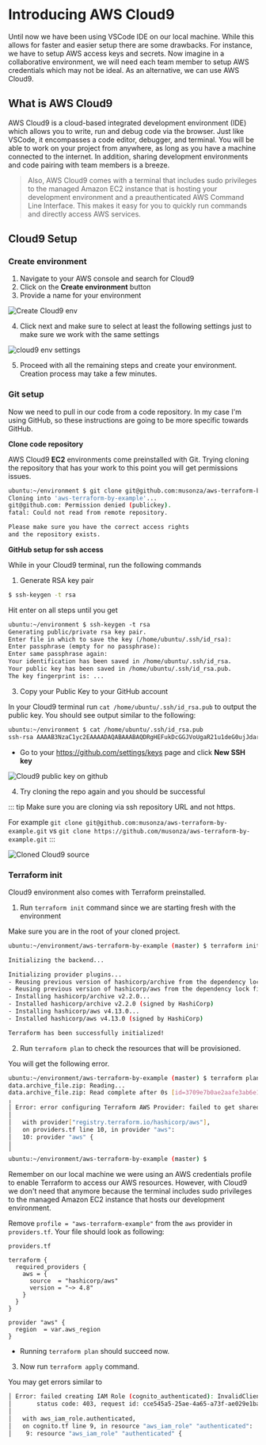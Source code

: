 # Introducing AWS Cloud9

Until now we have been using VSCode IDE on our local machine. While this allows for faster and easier setup there are some drawbacks. For instance, we have to setup AWS access keys and secrets. Now imagine in a collaborative environment, we will need each team member to setup AWS credentials which may not be ideal. As an alternative, we can use AWS Cloud9.

## What is AWS Cloud9

AWS Cloud9 is a cloud-based integrated development environment (IDE) which allows you to write, run and debug code via the browser. Just like VSCode, it encompasses a code editor, debugger, and terminal. You will be able to work on your project from anywhere, as long as you have a machine connected to the internet. In addition, sharing development environments and code pairing with team members is a breeze. 

> Also, AWS Cloud9 comes with a terminal that includes sudo privileges to the managed Amazon EC2 instance that is hosting your development environment and a preauthenticated AWS Command Line Interface. This makes it easy for you to quickly run commands and directly access AWS services.


## Cloud9 Setup

### Create environment

1. Navigate to your AWS console and search for Cloud9
2. Click on the **Create environment** button
3. Provide a name for your environment

![Create Cloud9 env](../images/create-cloud9-env.png)

4. Click next and make sure to select at least the following settings just to make sure we work with the same settings

![cloud9 env settings](../images/cloud9-env-settings-info.png)

5. Proceed with all the remaining steps and create your environment. Creation process may take a few minutes.

### Git setup

Now we need to pull in our code from a code repository. In my case I'm using GitHub, so these instructions are going to be more specific towards GitHub.


**Clone code repository**

AWS Cloud9 **EC2** environments come preinstalled with Git. Trying cloning the repository that has your work to this point you will get permissions issues.

```bash
ubuntu:~/environment $ git clone git@github.com:musonza/aws-terraform-by-example.git
Cloning into 'aws-terraform-by-example'...
git@github.com: Permission denied (publickey).
fatal: Could not read from remote repository.

Please make sure you have the correct access rights
and the repository exists.
```

**GitHub setup for ssh access**

While in your Cloud9 terminal, run the following commands

1. Generate RSA key pair

```bash
$ ssh-keygen -t rsa
```

Hit enter on all steps until you get 

```txt
ubuntu:~/environment $ ssh-keygen -t rsa
Generating public/private rsa key pair.
Enter file in which to save the key (/home/ubuntu/.ssh/id_rsa): 
Enter passphrase (empty for no passphrase): 
Enter same passphrase again: 
Your identification has been saved in /home/ubuntu/.ssh/id_rsa.
Your public key has been saved in /home/ubuntu/.ssh/id_rsa.pub.
The key fingerprint is: ...
```

3. Copy your Public Key to your GitHub account

In your Cloud9 terminal run `cat /home/ubuntu/.ssh/id_rsa.pub` to output the public key. You should see output similar to the following:


```bash
ubuntu:~/environment $ cat /home/ubuntu/.ssh/id_rsa.pub 
ssh-rsa AAAAB3NzaC1yc2EAAAADAQABAAABAQDRgHEFukDcGGJVoUgaR21u1deG0ujJdar5fp7Kcw4zEOoZCD/VoZpOAB7/VSEF9qpXpqqZIbFBNzbTG92KNF+VKOlzH8CoURlDMCtsUlRH6LVljdUcu6PnStXNsUnVYruVfJLgh1jEK8+jO64OEa9agdZyopH/DWx3DOzIlx2CddYU8Nz..
```

- Go to your https://github.com/settings/keys page and click **New SSH key** 

![Cloud9 public key on github](../images/cloud9-github-public-key.png)

4. Try cloning the repo again and you should be successful

::: tip
Make sure you are cloning via ssh repository URL and not https. 

For example `git clone git@github.com:musonza/aws-terraform-by-example.git` vs 
`git clone https://github.com/musonza/aws-terraform-by-example.git`
:::


![Cloned Cloud9 source](../images/cloned-cloud9-source.png)


### Terraform init

Cloud9 environment also comes with Terraform preinstalled.

1. Run `terraform init` command since we are starting fresh with the environment

Make sure you are in the root of your cloned project.

```bash
ubuntu:~/environment/aws-terraform-by-example (master) $ terraform init

Initializing the backend...

Initializing provider plugins...
- Reusing previous version of hashicorp/archive from the dependency lock file
- Reusing previous version of hashicorp/aws from the dependency lock file
- Installing hashicorp/archive v2.2.0...
- Installed hashicorp/archive v2.2.0 (signed by HashiCorp)
- Installing hashicorp/aws v4.13.0...
- Installed hashicorp/aws v4.13.0 (signed by HashiCorp)

Terraform has been successfully initialized!
```

2. Run `terraform plan` to check the resources that will be provisioned.

You will get the following error.

```bash
ubuntu:~/environment/aws-terraform-by-example (master) $ terraform plan
data.archive_file.zip: Reading...
data.archive_file.zip: Read complete after 0s [id=3709e7b0ae2aafe3ab6e1f48c4de94b36a0bd4a6]
╷
│ Error: error configuring Terraform AWS Provider: failed to get shared config profile, aws-terraform-example
│ 
│   with provider["registry.terraform.io/hashicorp/aws"],
│   on providers.tf line 10, in provider "aws":
│   10: provider "aws" {
│ 
╵
ubuntu:~/environment/aws-terraform-by-example (master) $
```

Remember on our local machine we were using an AWS credentials profile to enable Terraform to access our AWS resources. However, with Cloud9 we don't need that anymore because the terminal includes sudo privileges to the managed Amazon EC2 instance that hosts our development environment.

Remove `profile = "aws-terraform-example"` from the `aws` provider in `providers.tf`. Your file should look as following:

`providers.tf`

```hcl
terraform {
  required_providers {
    aws = {
      source  = "hashicorp/aws"
      version = "~> 4.8"
    }
  }
}

provider "aws" {
  region  = var.aws_region
}
```

- Running `terraform plan` should succeed now.

3. Now run `terraform apply` command.

You may get errors similar to

```bash
│ Error: failed creating IAM Role (cognito_authenticated): InvalidClientTokenId: The security token included in the request is invalid
│       status code: 403, request id: cce545a5-25ae-4a65-a73f-ae029e1baa4d
│ 
│   with aws_iam_role.authenticated,
│   on cognito.tf line 9, in resource "aws_iam_role" "authenticated":
│    9: resource "aws_iam_role" "authenticated" {
```